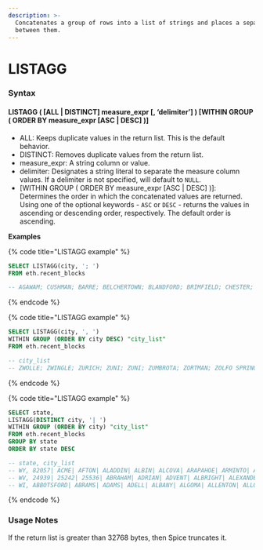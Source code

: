 ```yaml
---
description: >-
  Concatenates a group of rows into a list of strings and places a separator
  between them.
---
```


# LISTAGG

### Syntax <a href="#syntax" id="syntax"></a>

#### LISTAGG ( \[ALL | DISTINCT] measure\_expr \[, ‘delimiter’] ) \[WITHIN GROUP ( ORDER BY measure\_expr \[ASC | DESC] )] <a href="#listagg-all-distinct-measure_expr-delimiter-within-group-order-by-measure_expr-asc-desc" id="listagg-all-distinct-measure_expr-delimiter-within-group-order-by-measure_expr-asc-desc"></a>

* ALL: Keeps duplicate values in the return list. This is the default behavior.
* DISTINCT: Removes duplicate values from the return list.
* measure\_expr: A string column or value.
* delimiter: Designates a string literal to separate the measure column values. If a delimiter is not specified, will default to `NULL`.
* \[WITHIN GROUP ( ORDER BY measure\_expr \[ASC | DESC] )]: Determines the order in which the concatenated values are returned. Using one of the optional keywords - `ASC` or `DESC` - returns the values in ascending or descending order, respectively. The default order is ascending.

**Examples**

{% code title="LISTAGG example" %}
```sql
SELECT LISTAGG(city, '; ')
FROM eth.recent_blocks

-- AGAWAM; CUSHMAN; BARRE; BELCHERTOWN; BLANDFORD; BRIMFIELD; CHESTER; CHESTERFIELD; CHICOPEE; CHICOPEE
```
{% endcode %}

{% code title="LISTAGG example" %}
```sql
SELECT LISTAGG(city, ', ') 
WITHIN GROUP (ORDER BY city DESC) "city_list" 
FROM eth.recent_blocks

-- city_list
-- ZWOLLE; ZWINGLE; ZURICH; ZUNI; ZUNI; ZUMBROTA; ZORTMAN; ZOLFO SPRINGS; ZOE; ZOARVILLE; ZIRCONIA; ZIO
```
{% endcode %}

{% code title="LISTAGG example" %}
```sql
SELECT state,
LISTAGG(DISTINCT city, '| ')
WITHIN GROUP (ORDER BY city) "city_list"
FROM eth.recent_blocks
GROUP BY state
ORDER BY state DESC

-- state, city_list
-- WY, 82057| ACME| AFTON| ALADDIN| ALBIN| ALCOVA| ARAPAHOE| ARMINTO| ARVADA| AUBURN| BAGGS| BAIROIL| BANNE
-- WV, 24939| 25242| 25536| ABRAHAM| ADRIAN| ADVENT| ALBRIGHT| ALEXANDER| ALGOMA| ALKOL| ALUM BRIDGE| ALUM
-- WI, ABBOTSFORD| ABRAMS| ADAMS| ADELL| ALBANY| ALGOMA| ALLENTON| ALLOUEZ| ALMA| ALMA CENTER| ALMENA| ALMO
```
{% endcode %}

### Usage Notes <a href="#usage-notes" id="usage-notes"></a>

If the return list is greater than 32768 bytes, then Spice truncates it.
